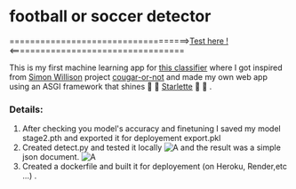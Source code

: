 # football or soccer detector

===================================>[Test here !](https://football-soccer-detector.onrender.com)<==================================

This is my first machine learning app for [this classifier](https://github.com/Zowlex/fastai_coursev3_lesson1) where I got inspired from 
[Simon Willison](https://github.com/simonw) project [cougar-or-not](https://github.com/simonw/cougar-or-not) and made my own web app
using an ASGI framework that shines :star2: :star2: [Starlette](https://www.starlette.io/) :star2: :star2: .

### Details:
1. After checking you model's accuracy and finetuning I saved my model stage2.pth and exported it for deployement export.pkl
2. Created detect.py and tested it locally 
![A](https://i.imgur.com/SUDNd6n.png)
and the result was a simple json document.
![A](https://i.imgur.com/EpTq9DC.png)
3. Created a dockerfile and built it for deployement (on Heroku, Render,etc ...) . 

